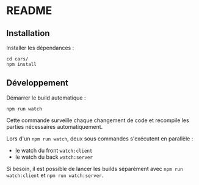 # README

## Installation

Installer les dépendances :

```
cd cars/
npm install
```

## Développement

Démarrer le build automatique :

```
npm run watch
```

Cette commande surveille chaque changement de code et recompile les parties nécessaires automatiquement.

Lors d'un `npm run watch`, deux sous commandes s'exécutent en parallèle :

* le watch du front `watch:client`
* le watch du back `watch:server`

Si besoin, il est possible de lancer les builds séparément avec `npm run watch:client` et `npm run watch:server`.
